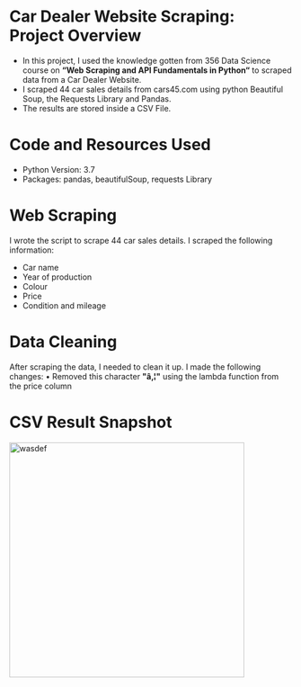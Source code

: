 # Car Dealer Website Scraping: Project Overview
* In this project, I used the knowledge gotten from 356 Data Science course on **“Web Scraping and API Fundamentals in Python“** to scraped data from a Car Dealer Website. 
* I scraped 44 car sales details from cars45.com using python Beautiful Soup, the Requests Library and Pandas.
* The results are stored inside a CSV File.

# Code and Resources Used
* Python Version: 3.7
* Packages: pandas, beautifulSoup, requests Library

# Web Scraping
I wrote the script to scrape 44 car sales details. I scraped the following information:
* Car name
* Year of production
* Colour
* Price
* Condition and mileage

# Data Cleaning
After scraping the data, I needed to clean it up. I made the following changes:
•	Removed this character **"â‚¦"** using the lambda function from the price column

# CSV Result Snapshot
<img width="418" alt="wasdef" src="https://user-images.githubusercontent.com/92667306/141167532-f9f732ea-a859-4ae7-8de7-aa5b134e83ba.PNG">
